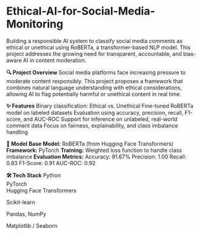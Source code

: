 # Ethical-AI-for-Social-Media-Monitoring
Building a responsible AI system to classify social media comments as ethical or unethical using RoBERTa, a transformer-based NLP model. This project addresses the growing need for transparent, accountable, and bias-aware AI in content moderation.

**🔍 Project Overview**
Social media platforms face increasing pressure to moderate content responsibly. This project proposes a framework that combines natural language understanding with ethical considerations, allowing AI to flag potentially harmful or unethical content in real time.

**✨ Features**
  Binary classification: Ethical vs. Unethical
  Fine-tuned RoBERTa model on labeled datasets
  Evaluation using accuracy, precision, recall, F1-score, and AUC-ROC
  Support for inference on unlabeled, real-world comment data
  Focus on fairness, explainability, and class imbalance handling

**🧠 Model**
  **Base Model:** RoBERTa (from Hugging Face Transformers)
  **Framework:** PyTorch
  **Training:** Weighted loss function to handle class imbalance
  **Evaluation Metrics:**
    Accuracy: 91.67%
    Precision: 1.00
    Recall: 0.83
    F1-Score: 0.91
    AUC-ROC: 0.92

**🛠️ Tech Stack**
Python  
PyTorch  
Hugging Face Transformers

Scikit-learn

Pandas, NumPy

Matplotlib / Seaborn
